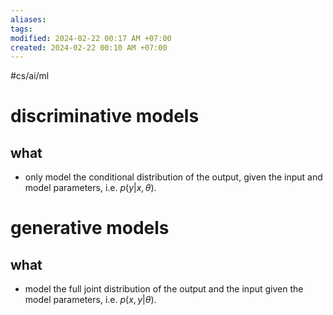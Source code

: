 ```yaml
---
aliases: 
tags: 
modified: 2024-02-22 00:17 AM +07:00
created: 2024-02-22 00:10 AM +07:00
---
```

#cs/ai/ml 

# discriminative models
## what
- only model the conditional distribution of the output, given the input and model parameters, i.e. $p(y | x, \theta)$.
# generative models
## what
- model the full joint distribution of the output and the input given the model parameters, i.e. $p(x, y | \theta)$.
